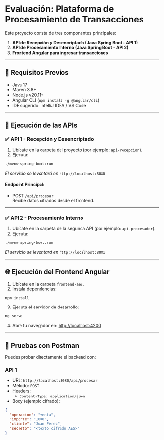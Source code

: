 # Evaluación: Plataforma de Procesamiento de Transacciones

Este proyecto consta de tres componentes principales:

1. **API de Recepción y Desencriptado (Java Spring Boot - API 1)**  
2. **API de Procesamiento Interno (Java Spring Boot - API 2)**  
3. **Frontend Angular para ingresar transacciones**

---

## 🔧 Requisitos Previos

- Java 17
- Maven 3.8+
- Node.js v20.11+
- Angular CLI (`npm install -g @angular/cli`)
- IDE sugerido: IntelliJ IDEA / VS Code

---

## 🚀 Ejecución de las APIs

### ✅ API 1 - Recepción y Desencriptado

1. Ubícate en la carpeta del proyecto (por ejemplo: `api-recepcion`).
2. Ejecuta:

```bash
./mvnw spring-boot:run
```

_El servicio se levantará en_ `http://localhost:8080`

#### Endpoint Principal:
- POST `/api/procesar`  
  Recibe datos cifrados desde el frontend.

---

### ✅ API 2 - Procesamiento Interno

1. Ubícate en la carpeta de la segunda API (por ejemplo: `api-procesador`).
2. Ejecuta:

```bash
./mvnw spring-boot:run
```

_El servicio se levantará en_ `http://localhost:8081`


---

## 🌐 Ejecución del Frontend Angular

1. Ubícate en la carpeta `frontend-aes`.
2. Instala dependencias:

```bash
npm install
```

3. Ejecuta el servidor de desarrollo:

```bash
ng serve
```

4. Abre tu navegador en: [http://localhost:4200](http://localhost:4200)


---

## 🧪 Pruebas con Postman

Puedes probar directamente el backend con:

### API 1
- URL: `http://localhost:8080/api/procesar`
- Método: `POST`
- Headers:
  - `Content-Type: application/json`
- Body (ejemplo cifrado):

```json
{
  "operacion": "venta",
  "importe": "1000",
  "cliente": "Juan Pérez",
  "secreto": "<texto cifrado AES>"
}
```

